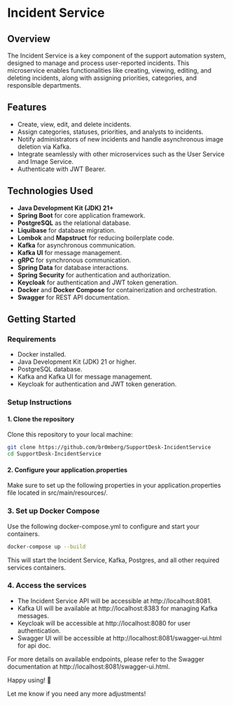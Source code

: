 # Incident Service

## Overview
The Incident Service is a key component of the support automation system, designed to manage and process user-reported incidents. This microservice enables functionalities like creating, viewing, editing, and deleting incidents, along with assigning priorities, categories, and responsible departments.

## Features
- Create, view, edit, and delete incidents.
- Assign categories, statuses, priorities, and analysts to incidents.
- Notify administrators of new incidents and handle asynchronous image deletion via Kafka.
- Integrate seamlessly with other microservices such as the User Service and Image Service.
- Authenticate with JWT Bearer.

## Technologies Used
- **Java Development Kit (JDK) 21+**
- **Spring Boot** for core application framework.
- **PostgreSQL** as the relational database.
- **Liquibase** for database migration.
- **Lombok** and **Mapstruct** for reducing boilerplate code.
- **Kafka** for asynchronous communication.
- **Kafka UI** for message management.
- **gRPC** for synchronous communication.
- **Spring Data** for database interactions.
- **Spring Security** for authentication and authorization.
- **Keycloak** for authentication and JWT token generation.
- **Docker** and **Docker Compose** for containerization and orchestration.
- **Swagger** for REST API documentation.


## Getting Started

### Requirements
- Docker installed.
- Java Development Kit (JDK) 21 or higher.
- PostgreSQL database.
- Kafka and Kafka UI for message management.
- Keycloak for authentication and JWT token generation.

### Setup Instructions

#### 1. Clone the repository

Clone this repository to your local machine:

```bash
git clone https://github.com/br0mberg/SupportDesk-IncidentService
cd SupportDesk-IncidentService
```

#### 2. Configure your application.properties
Make sure to set up the following properties in your application.properties 
file located in src/main/resources/.

### 3. Set up Docker Compose
Use the following docker-compose.yml to configure and start your containers.
```bash
docker-compose up --build
```
This will start the Incident Service, Kafka, Postgres, and all other required services containers.

### 4. Access the services
- The Incident Service API will be accessible at http://localhost:8081.
- Kafka UI will be available at http://localhost:8383 for managing Kafka messages.
- Keycloak will be accessible at http://localhost:8080 for user authentication.
- Swagger UI will be accessible at http://localhost:8081/swagger-ui.html for api doc.

For more details on available endpoints, please refer to the Swagger documentation at http://localhost:8081/swagger-ui.html.

Happy using! 🎉

Let me know if you need any more adjustments!
